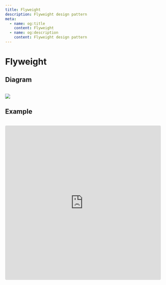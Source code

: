 ```yaml
---
title: Flyweight
description: Flyweight design pattern
meta:
  - name: og:title
    content: Flyweight 
  - name: og:description
    content: Flyweight design pattern
---
```

# Flyweight

## Diagram

<img style="margin-top:15px" src="https://i.imgur.com/BkeMIYi.png" />

## Example

<iframe src="https://codesandbox.io/embed/flyweight-pattern-2h4j7?fontsize=14&view=editor" title="flyweight-pattern" allow="geolocation; microphone; camera; midi; vr; accelerometer; gyroscope; payment; ambient-light-sensor; encrypted-media; usb" style="margin-top:15px; width:100%; height:500px; border:0; border-radius: 4px; overflow:hidden;" sandbox="allow-modals allow-forms allow-popups allow-scripts allow-same-origin"></iframe>
